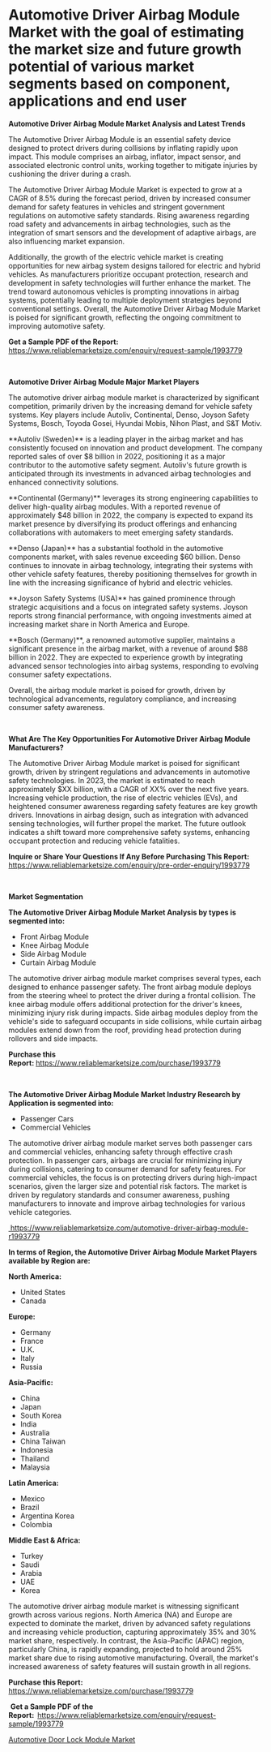 <p><h1>Automotive Driver Airbag Module Market with the goal of estimating the market size and future growth potential of various market segments based on component, applications and end user</h1></p><p><strong>Automotive Driver Airbag Module Market Analysis and Latest Trends</strong></p>
<p><p>The Automotive Driver Airbag Module is an essential safety device designed to protect drivers during collisions by inflating rapidly upon impact. This module comprises an airbag, inflator, impact sensor, and associated electronic control units, working together to mitigate injuries by cushioning the driver during a crash.</p><p>The Automotive Driver Airbag Module Market is expected to grow at a CAGR of 8.5% during the forecast period, driven by increased consumer demand for safety features in vehicles and stringent government regulations on automotive safety standards. Rising awareness regarding road safety and advancements in airbag technologies, such as the integration of smart sensors and the development of adaptive airbags, are also influencing market expansion. </p><p>Additionally, the growth of the electric vehicle market is creating opportunities for new airbag system designs tailored for electric and hybrid vehicles. As manufacturers prioritize occupant protection, research and development in safety technologies will further enhance the market. The trend toward autonomous vehicles is prompting innovations in airbag systems, potentially leading to multiple deployment strategies beyond conventional settings. Overall, the Automotive Driver Airbag Module Market is poised for significant growth, reflecting the ongoing commitment to improving automotive safety.</p></p>
<p><strong>Get a Sample PDF of the Report:&nbsp;</strong> <a href="https://www.reliablemarketsize.com/enquiry/request-sample/1993779?utm_campaign=1167&utm_medium=2&utm_source=Github&utm_content=ia&utm_term=15012025&utm_id=automotive-driver-airbag-module">https://www.reliablemarketsize.com/enquiry/request-sample/1993779</a></p>
<p>&nbsp;</p>
<p><strong>Automotive Driver Airbag Module Major Market Players</strong></p>
<p><p>The automotive driver airbag module market is characterized by significant competition, primarily driven by the increasing demand for vehicle safety systems. Key players include Autoliv, Continental, Denso, Joyson Safety Systems, Bosch, Toyoda Gosei, Hyundai Mobis, Nihon Plast, and S&T Motiv.</p><p>**Autoliv (Sweden)** is a leading player in the airbag market and has consistently focused on innovation and product development. The company reported sales of over $8 billion in 2022, positioning it as a major contributor to the automotive safety segment. Autoliv's future growth is anticipated through its investments in advanced airbag technologies and enhanced connectivity solutions.</p><p>**Continental (Germany)** leverages its strong engineering capabilities to deliver high-quality airbag modules. With a reported revenue of approximately $48 billion in 2022, the company is expected to expand its market presence by diversifying its product offerings and enhancing collaborations with automakers to meet emerging safety standards.</p><p>**Denso (Japan)** has a substantial foothold in the automotive components market, with sales revenue exceeding $60 billion. Denso continues to innovate in airbag technology, integrating their systems with other vehicle safety features, thereby positioning themselves for growth in line with the increasing significance of hybrid and electric vehicles.</p><p>**Joyson Safety Systems (USA)** has gained prominence through strategic acquisitions and a focus on integrated safety systems. Joyson reports strong financial performance, with ongoing investments aimed at increasing market share in North America and Europe.</p><p>**Bosch (Germany)**, a renowned automotive supplier, maintains a significant presence in the airbag market, with a revenue of around $88 billion in 2022. They are expected to experience growth by integrating advanced sensor technologies into airbag systems, responding to evolving consumer safety expectations.</p><p>Overall, the airbag module market is poised for growth, driven by technological advancements, regulatory compliance, and increasing consumer safety awareness.</p></p>
<p>&nbsp;</p>
<p><strong>What Are The Key Opportunities For Automotive Driver Airbag Module Manufacturers?</strong></p>
<p><p>The Automotive Driver Airbag Module market is poised for significant growth, driven by stringent regulations and advancements in automotive safety technologies. In 2023, the market is estimated to reach approximately $XX billion, with a CAGR of XX% over the next five years. Increasing vehicle production, the rise of electric vehicles (EVs), and heightened consumer awareness regarding safety features are key growth drivers. Innovations in airbag design, such as integration with advanced sensing technologies, will further propel the market. The future outlook indicates a shift toward more comprehensive safety systems, enhancing occupant protection and reducing vehicle fatalities.</p></p>
<p><strong>Inquire or Share Your Questions If Any Before Purchasing This Report:</strong> <a href="https://www.reliablemarketsize.com/enquiry/pre-order-enquiry/1993779?utm_campaign=1167&utm_medium=2&utm_source=Github&utm_content=ia&utm_term=15012025&utm_id=automotive-driver-airbag-module">https://www.reliablemarketsize.com/enquiry/pre-order-enquiry/1993779</a></p>
<p>&nbsp;</p>
<p><strong>Market Segmentation</strong></p>
<p><strong>The Automotive Driver Airbag Module Market Analysis by types is segmented into:</strong></p>
<p><ul><li>Front Airbag Module</li><li>Knee Airbag Module</li><li>Side Airbag Module</li><li>Curtain Airbag Module</li></ul></p>
<p><p>The automotive driver airbag module market comprises several types, each designed to enhance passenger safety. The front airbag module deploys from the steering wheel to protect the driver during a frontal collision. The knee airbag module offers additional protection for the driver's knees, minimizing injury risk during impacts. Side airbag modules deploy from the vehicle's side to safeguard occupants in side collisions, while curtain airbag modules extend down from the roof, providing head protection during rollovers and side impacts.</p></p>
<p><strong>Purchase this Report:&nbsp;</strong><a href="https://www.reliablemarketsize.com/purchase/1993779?utm_campaign=1167&utm_medium=2&utm_source=Github&utm_content=ia&utm_term=15012025&utm_id=automotive-driver-airbag-module">https://www.reliablemarketsize.com/purchase/1993779</a></p>
<p>&nbsp;</p>
<p><strong>The Automotive Driver Airbag Module Market Industry Research by Application is segmented into:</strong></p>
<p><ul><li>Passenger Cars</li><li>Commercial Vehicles</li></ul></p>
<p><p>The automotive driver airbag module market serves both passenger cars and commercial vehicles, enhancing safety through effective crash protection. In passenger cars, airbags are crucial for minimizing injury during collisions, catering to consumer demand for safety features. For commercial vehicles, the focus is on protecting drivers during high-impact scenarios, given the larger size and potential risk factors. The market is driven by regulatory standards and consumer awareness, pushing manufacturers to innovate and improve airbag technologies for various vehicle categories.</p></p>
<p><a href="https://www.reliablemarketsize.com/automotive-driver-airbag-module-r1993779?utm_campaign=1167&utm_medium=2&utm_source=Github&utm_content=ia&utm_term=15012025&utm_id=automotive-driver-airbag-module">&nbsp;https://www.reliablemarketsize.com/automotive-driver-airbag-module-r1993779</a></p>
<p><strong>In terms of Region, the Automotive Driver Airbag Module Market Players available by Region are:</strong></p>
<p>
    <p> <strong> North America: </strong>
        <ul>
            <li>United States</li>
            <li>Canada</li>
        </ul>
        </p> 
    <p> <strong> Europe: </strong>
        <ul>
            <li>Germany</li>
            <li>France</li>
            <li>U.K.</li>
            <li>Italy</li>
            <li>Russia</li>
        </ul>
        </p> 
    <p> <strong> Asia-Pacific: </strong>
        <ul>
            <li>China</li>
            <li>Japan</li>
            <li>South Korea</li>
            <li>India</li>
            <li>Australia</li>
            <li>China Taiwan</li>
            <li>Indonesia</li>
            <li>Thailand</li>
            <li>Malaysia</li>
        </ul>
        </p> 
    <p> <strong> Latin America: </strong>
        <ul>
            <li>Mexico</li>
            <li>Brazil</li>
            <li>Argentina Korea</li>
            <li>Colombia</li>
        </ul>
        </p> 
    <p> <strong> Middle East & Africa: </strong>
        <ul>
            <li>Turkey</li>
            <li>Saudi</li>
            <li>Arabia</li>
            <li>UAE</li>
            <li>Korea</li>
        </ul>
    </p>
    </p>
<p><p>The automotive driver airbag module market is witnessing significant growth across various regions. North America (NA) and Europe are expected to dominate the market, driven by advanced safety regulations and increasing vehicle production, capturing approximately 35% and 30% market share, respectively. In contrast, the Asia-Pacific (APAC) region, particularly China, is rapidly expanding, projected to hold around 25% market share due to rising automotive manufacturing. Overall, the market's increased awareness of safety features will sustain growth in all regions.</p></p>
<p><strong>Purchase this Report: </strong><a href="https://www.reliablemarketsize.com/purchase/1993779?utm_campaign=1167&utm_medium=2&utm_source=Github&utm_content=ia&utm_term=15012025&utm_id=automotive-driver-airbag-module">https://www.reliablemarketsize.com/purchase/1993779</a></p>
<p>&nbsp;<strong>Get a Sample PDF of the Report:&nbsp;&nbsp;</strong><a href="https://www.reliablemarketsize.com/enquiry/request-sample/1993779?utm_campaign=1167&utm_medium=2&utm_source=Github&utm_content=ia&utm_term=15012025&utm_id=automotive-driver-airbag-module">https://www.reliablemarketsize.com/enquiry/request-sample/1993779</a></p>
<p><strong></strong></p>
<p><p><a href="https://github.com/mabutironaldo/Market-Research-Report-List-6/blob/main/automotive-door-lock-module-market.md?utm_campaign=1167&utm_medium=2&utm_source=Github&utm_content=ia&utm_term=15012025&utm_id=automotive-driver-airbag-module">Automotive Door Lock Module Market</a></p></p>